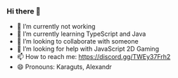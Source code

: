 ### Hi there 👋

<!--
**Klapeks/Klapeks** is a ✨ _special_ ✨ repository because its `README.md` (this file) appears on your GitHub profile.

Here are some ideas to get you started:-->

- 🔭 I’m currently not working
- 🌱 I’m currently learning TypeScript and Java
- 👯 I’m looking to collaborate with someone
- 🤔 I’m looking for help with JavaScript 2D Gaming
- 📫 How to reach me: https://discord.gg/TWEy37Frh2
- 😄 Pronouns: Karaguts, Alexandr
<!-- - ⚡ Fun fact: -->


